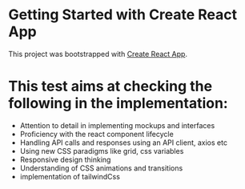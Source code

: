 # Getting Started with Create React App

This project was bootstrapped with [Create React App](https://github.com/facebook/create-react-app).

# This test aims at checking the following in the implementation:

- Attention to detail in implementing mockups and interfaces
- Proficiency with the react component lifecycle
- Handling API calls and responses using an API client, axios etc
- Using new CSS paradigms like grid, css variables
- Responsive design thinking
- Understanding of CSS animations and transitions
- implementation of tailwindCss
